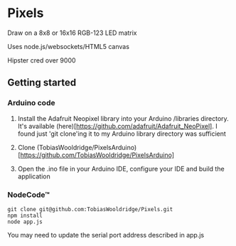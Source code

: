 # Pixels

Draw on a 8x8 or 16x16 RGB-123 LED matrix

Uses node.js/websockets/HTML5 canvas

Hipster cred over 9000

## Getting started

### Arduino code

1. Install the Adafruit Neopixel library into your Arduino /libraries directory. It's available
(here)[https://github.com/adafruit/Adafruit_NeoPixel]. I found just 'git clone'ing it to my Arduino library
directory was sufficient

2. Clone (TobiasWooldridge/PixelsArduino)[https://github.com/TobiasWooldridge/PixelsArduino]

3. Open the .ino file in your Arduino IDE, configure your IDE and build the application


### NodeCode™

    git clone git@github.com:TobiasWooldridge/Pixels.git
    npm install
    node app.js


You may need to update the serial port address described in app.js